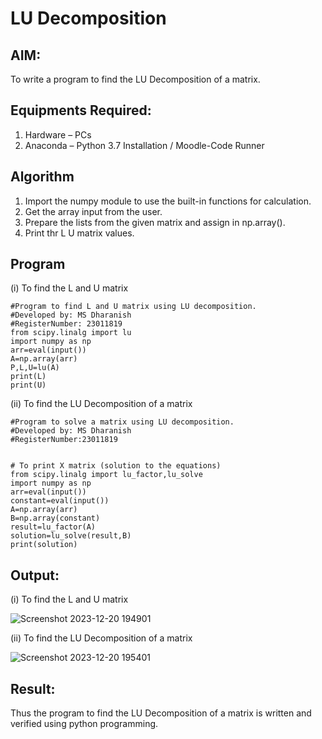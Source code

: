# LU Decomposition 

## AIM:
To write a program to find the LU Decomposition of a matrix.

## Equipments Required:
1. Hardware – PCs
2. Anaconda – Python 3.7 Installation / Moodle-Code Runner

## Algorithm
1. Import the numpy module to use the built-in functions for calculation.
2. Get the array input from the user.
3. Prepare the lists from the given matrix and assign in np.array().
4. Print thr L U matrix values. 

## Program
(i) To find the L and U matrix
```
#Program to find L and U matrix using LU decomposition.
#Developed by: MS Dharanish
#RegisterNumber: 23011819
from scipy.linalg import lu
import numpy as np
arr=eval(input())
A=np.array(arr)
P,L,U=lu(A)
print(L)
print(U)
```
(ii) To find the LU Decomposition of a matrix
```
#Program to solve a matrix using LU decomposition.
#Developed by: MS Dharanish 
#RegisterNumber:23011819 


# To print X matrix (solution to the equations)
from scipy.linalg import lu_factor,lu_solve
import numpy as np
arr=eval(input())
constant=eval(input())
A=np.array(arr)
B=np.array(constant)
result=lu_factor(A)
solution=lu_solve(result,B)
print(solution)

```

## Output:
(i) To find the L and U matrix

![Screenshot 2023-12-20 194901](https://github.com/MSDharanish-23011819/LU-Decomposition/assets/147139454/039c89b4-da2b-42d5-8953-be1ba6e4fb1e)

(ii) To find the LU Decomposition of a matrix

![Screenshot 2023-12-20 195401](https://github.com/MSDharanish-23011819/LU-Decomposition/assets/147139454/f082eba8-471a-4af5-b329-fedda7aa522f)



## Result:
Thus the program to find the LU Decomposition of a matrix is written and verified using python programming.

